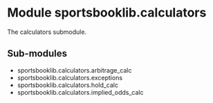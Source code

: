 Module sportsbooklib.calculators
================================
The calculators submodule.

Sub-modules
-----------
* sportsbooklib.calculators.arbitrage_calc
* sportsbooklib.calculators.exceptions
* sportsbooklib.calculators.hold_calc
* sportsbooklib.calculators.implied_odds_calc